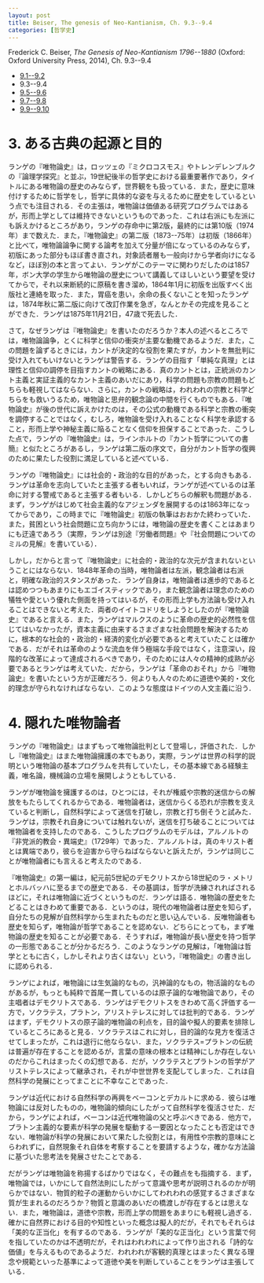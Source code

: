 ```yaml
---
layout: post
title: Beiser, The genesis of Neo-Kantianism, Ch. 9.3--9.4
categories: [哲学史]
---
```


Frederick C. Beiser, _The Genesis of Neo-Kantianism 1796--1880_ (Oxford: Oxford University Press, 2014), Ch. 9.3--9.4

* [9.1--9.2](http://hinaba.org/mikro-und-makro/2017/02/02/01.html)
* 9.3--9.4
* [9.5--9.6](http://hinaba.org/mikro-und-makro/2017/02/09/01.html)
* [9.7--9.8](http://hinaba.org/mikro-und-makro/2017/02/14/01.html)
* [9.9--9.10](http://hinaba.org/mikro-und-makro/2017/02/14/02.html)

# 3. ある古典の起源と目的

ランゲの『唯物論史』は，ロッツェの『ミクロコスモス』やトレンデレンブルクの『論理学探究』と並ぶ，19世紀後半の哲学史における最重要著作であり，タイトルにある唯物論の歴史のみならず，世界観をも扱っている．また，歴史に意味付けするために哲学をし，哲学に具体的な姿を与えるために歴史をしているという点でも注目される．その主張は，唯物論は価値ある研究プログラムではあるが，形而上学としては維持できないというものであった．これは右派にも左派にも訴えかけるところがあり，ランゲの存命中に第2版，最終的には第10版（1974年）まで数えた．また，『唯物論史』の第二版（1873--75年）は初版（1866年）と比べて，唯物論論争に関する論考を加えて分量が倍になっているのみならず，初版にあった部分もほぼ書き直され，対象読者層も一般向けから学者向けになるなど，ほぼ別の本と言ってよい．ランゲがこのテーマに関わりだしたのは1857年，ボン大学の学生から唯物論の歴史について講義してほしいという要望を受けてからで，それ以来断続的に原稿を書き溜め，1864年1月に初版を出版すべく出版社と連絡を取った．また，胃癌を患い，余命の長くないことを知ったランゲは，1874年秋に第二版に向けて改訂作業を急ぎ，なんとかその完成を見ることができた．ランゲは1875年11月21日，47歳で死去した．

さて，なぜランゲは『唯物論史』を書いたのだろうか？本人の述べるところでは，唯物論論争，とくに科学と信仰の衝突が主要な動機であるようだ．また，この問題を論ずるときには，カントが決定的な役割を果たすが，カントを無批判に受け入れてもいけないとランゲは警告する．ランゲの目指す「単純な真理」とは理性と信仰の調停を目指すカントの戦略にある．真のカントとは，正統派のカント主義と実証主義的なカント主義のあいだにあり，科学の問題も宗教の問題もどちらも軽視してはならない．さらに，カントの戦略は，われわれの宗教と科学どちらをも救いうるため，唯物論と思弁的観念論の中間を行くものでもある．『唯物論史』が後の世代に訴えかけたのは，その公式の動機である科学と宗教の衝突を調停することではなく，むしろ，唯物論を受け入れることなく科学を承認すること，形而上学や神秘主義に陥ることなく信仰を担保することであった．こうした点で，ランゲの『唯物論史』は，ラインホルトの『カント哲学についての書簡』と似たところがあるし，ランゲは第二版の序文で，自分がカント哲学の復興のために果たした役割に満足していると述べている．

ランゲの『唯物論史』には社会的・政治的な目的があった，とする向きもある．ランゲは革命を志向していたと主張する者もいれば，ランゲが述べているのは革命に対する警戒であると主張する者もいる．しかしどちらの解釈も問題がある．まず，ランゲがはじめて社会主義的なアジェンダを展開するのは1863年になってからであり，この時までに『唯物論史』初版の執筆はおおかた終わっていた．また，貧困という社会問題に立ち向かうには，唯物論の歴史を書くことはあまりにも迂遠であろう（実際，ランゲは別途『労働者問題』や『社会問題についてのミルの見解』を書いている）．

しかし，だからと言って『唯物論史』に社会的・政治的な次元が含まれないということにはならない．1848年革命の当時，唯物論者は左派，観念論者は右派と，明確な政治的スタンスがあった．ランゲ自身は，唯物論者は進歩的であるとは認めつつもあまりにもエゴイスティックであり，また観念論者は理念のための犠牲や愛という優れた側面を持ってはいるが，その形而上学も方法論も受け入れることはできないと考えた．両者のイイトコドリをしようとしたのが『唯物論史』であると言える．また，ランゲはマルクスのように革命の歴史的必然性を信じてはいなかったが，資本主義に由来するさまざまな社会問題を解決するために，根本的な社会的・政治的・経済的変化が必要であると考えていたことは確かである．だがそれは革命のような流血を伴う極端な手段ではなく，注意深い，段階的な改革によって達成されるべきであり，そのためには人々の精神的成熟が必要であるとランゲは考えていた．だから，ランゲは「革命のおそれ」から『唯物論史』を書いたという方が正確だろう．何よりも人々のために道徳や美的・文化的理念が守られなければならない．このような態度はドイツの人文主義に沿う．

# 4. 隠れた唯物論者

ランゲの『唯物論史』はまずもって唯物論批判として登場し，評価された．しかし『唯物論史』はまた唯物論擁護の本でもあり，実際，ランゲは世界の科学的説明という唯物論の基本プログラムを共有していたし，その基本線である経験主義，唯名論，機械論の立場を展開しようともしている．

ランゲが唯物論を擁護するのは，ひとつには，それが権威や宗教的迷信からの解放をもたらしてくれるからである．唯物論者は，迷信からくる恐れが宗教を支えていると判断し，自然科学によって迷信を打破し，宗教と打ち倒そうと試みた．ランゲは，宗教それ自身については触れないが，迷信を打ち破ることについては唯物論者を支持したのである．こうしたプログラムのモデルは，アルノルトの『非党派的教会・異端史』（1729年）であった．アルノルトは，真のキリスト者とは異端であり，彼らを迫害から守らねばならないと訴えたが，ランゲは同じことが唯物論者にも言えると考えたのである．

『唯物論史』の第一編は，紀元前5世紀のデモクリトスから18世紀のラ・メトリとホルバッハに至るまでの歴史である．その基調は，哲学が洗練されればされるほどに，それは唯物論に近づくというものだ．ランゲは語る．唯物論の歴史をたどることはきわめて重要である．というのは，現代の唯物論者は歴史を知らず，自分たちの見解が自然科学から生まれたものだと思い込んでいる．反唯物論者も歴史を知らず，唯物論が哲学であることを認めない．どちらにとっても，まず唯物論の歴史を知ることが必要である．そうすれば，唯物論が長い歴史を持つ哲学の一形態であることが分かるだろう．このようなランゲの見解は，「唯物論は哲学とともに古く，しかしそれより古くはない」という，『唯物論史』の書き出しに認められる．

ランゲによれば，唯物論には生気論的なもの，汎神論的なもの，物活論的なものがあるが，もっとも純粋で首尾一貫しているのは原子論的な唯物論であり，その主唱者はデモクリトスである．ランゲはデモクリトスをきわめて高く評価する一方で，ソクラテス，プラトン，アリストテレスに対しては批判的である．ランゲはまず，デモクリトスの原子論的唯物論の利点を，目的論や擬人的要素を排除しているところにあると見る．ソクラテスはこれに対し，目的論的な見方を復活させてしまったが，これは退行に他ならない．また，ソクラテス=プラトンの伝統は普遍が存在することを認めるが，言葉の意味の根本とは精神にしか存在しないのだからこれはまったくの幻想である．だが，ソクラテスとプラトンの哲学がアリストテレスによって継承され，それが中世世界を支配してしまった．これは自然科学の発展にとってまことに不幸なことであった．

ランゲは近代における自然科学の再興をベーコンとデカルトに求める．彼らは唯物論には反対したものの，唯物論的傾向にしたがって自然科学を復活させた．だから，ランゲによれば，ベーコンは近代唯物論の父と呼ぶべきである．他方で，プラトン主義的な要素が科学の発展を駆動する一要因となったことも否定はできない．唯物論が科学の発展において果たした役割とは，有用性や宗教的意味にとらわれずに，自然現象それ自体を考察することを要請するような，確かな方法論に基づいた思考法を発展させたことである．

だがランゲは唯物論を称揚するばかりではなく，その難点をも指摘する．まず，唯物論では，いかにして自然法則にしたがって意識や思考が説明されるのかが明らかではない．物質的粒子の運動からいかにしてわれわれの感覚するさまざまな質が生まれるのだろうか？物質と意識のあいだの橋渡しが存在するとは思えない．また，唯物論は，道徳や宗教，形而上学の問題をあまりにも軽視し過ぎる．確かに自然界における目的や知性といった概念は擬人的だが，それでもそれらは「美的な正当化」を有するのである．ランゲが「美的な正当化」という言葉で何を指していたのかは不透明だが，それはわれわれによって作り出される「詩的な価値」を与えるものであるようだ．われわれが客観的真理とはまったく異なる理念や規範といった基準によって道徳や美を判断していることをランゲは主張している．
